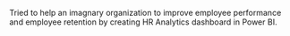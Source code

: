 Tried to help an imagnary organization to improve employee performance and employee retention by creating HR Analytics dashboard in Power BI.
